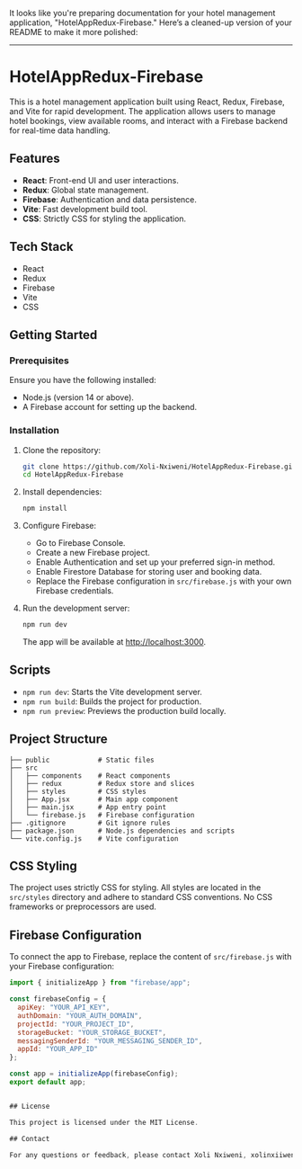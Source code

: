 It looks like you're preparing documentation for your hotel management application, "HotelAppRedux-Firebase." Here’s a cleaned-up version of your README to make it more polished:

---

# HotelAppRedux-Firebase

This is a hotel management application built using React, Redux, Firebase, and Vite for rapid development. The application allows users to manage hotel bookings, view available rooms, and interact with a Firebase backend for real-time data handling.

## Features

- **React**: Front-end UI and user interactions.
- **Redux**: Global state management.
- **Firebase**: Authentication and data persistence.
- **Vite**: Fast development build tool.
- **CSS**: Strictly CSS for styling the application.

## Tech Stack

- React
- Redux
- Firebase
- Vite
- CSS

## Getting Started

### Prerequisites

Ensure you have the following installed:
- Node.js (version 14 or above).
- A Firebase account for setting up the backend.

### Installation

1. Clone the repository:

   ```bash
   git clone https://github.com/Xoli-Nxiweni/HotelAppRedux-Firebase.git
   cd HotelAppRedux-Firebase
   ```

2. Install dependencies:

   ```bash
   npm install
   ```

3. Configure Firebase:
   - Go to Firebase Console.
   - Create a new Firebase project.
   - Enable Authentication and set up your preferred sign-in method.
   - Enable Firestore Database for storing user and booking data.
   - Replace the Firebase configuration in `src/firebase.js` with your own Firebase credentials.

4. Run the development server:

   ```bash
   npm run dev
   ```

   The app will be available at [http://localhost:3000](http://localhost:3000).

## Scripts

- `npm run dev`: Starts the Vite development server.
- `npm run build`: Builds the project for production.
- `npm run preview`: Previews the production build locally.

## Project Structure

```
├── public            # Static files
├── src
│   ├── components    # React components
│   ├── redux         # Redux store and slices
│   ├── styles        # CSS styles
│   ├── App.jsx       # Main app component
│   ├── main.jsx      # App entry point
│   └── firebase.js   # Firebase configuration
├── .gitignore        # Git ignore rules
├── package.json      # Node.js dependencies and scripts
└── vite.config.js    # Vite configuration
```

## CSS Styling

The project uses strictly CSS for styling. All styles are located in the `src/styles` directory and adhere to standard CSS conventions. No CSS frameworks or preprocessors are used.

## Firebase Configuration

To connect the app to Firebase, replace the content of `src/firebase.js` with your Firebase configuration:

```javascript
import { initializeApp } from "firebase/app";

const firebaseConfig = {
  apiKey: "YOUR_API_KEY",
  authDomain: "YOUR_AUTH_DOMAIN",
  projectId: "YOUR_PROJECT_ID",
  storageBucket: "YOUR_STORAGE_BUCKET",
  messagingSenderId: "YOUR_MESSAGING_SENDER_ID",
  appId: "YOUR_APP_ID"
};

const app = initializeApp(firebaseConfig);
export default app;


## License

This project is licensed under the MIT License.

## Contact

For any questions or feedback, please contact Xoli Nxiweni, xolinxiiweni@gmail.com